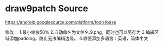 # draw9patch Source
https://android.googlesource.com/platform/tools/base

修改：
1.最小缩放50%
2.自动命名为文件名.9.png，同时也可以另存为
3.编辑区域添加padding，防止无法编辑边缘。
4.顺便添加多语言：英语，简体中文
